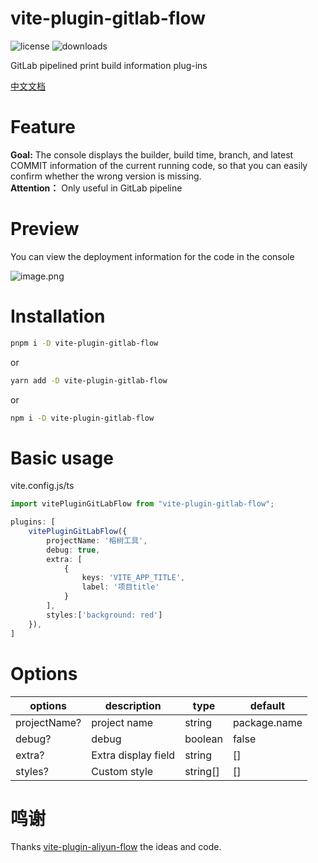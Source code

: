 vite-plugin-gitlab-flow
=======
![license](https://img.shields.io/npm/l/vite-plugin-gitlab-flow)
![downloads](https://img.shields.io/npm/dt/vite-plugin-gitlab-flow)

GitLab pipelined print build information plug-ins

[中文文档](https://github.com/taosiqi/vite-plugin-gitlab-flow/blob/main/README_CN.md)

# Feature

**Goal:** The console displays the builder, build time, branch, and latest COMMIT information of the current running code, so that you can easily confirm whether the wrong version is missing.  
**Attention：** Only useful in GitLab pipeline

# Preview
You can view the deployment information for the code in the console

![image.png](https://static-1253419794.file.myqcloud.com/img/MgWpbn.png)


# Installation

```bash
pnpm i -D vite-plugin-gitlab-flow
```

or

```bash
yarn add -D vite-plugin-gitlab-flow
```

or

```bash
npm i -D vite-plugin-gitlab-flow
```

# Basic usage
vite.config.js/ts
```ts
import vitePluginGitLabFlow from "vite-plugin-gitlab-flow";

plugins: [
    vitePluginGitLabFlow({
        projectName: '榕树工具',
        debug: true,
        extra: [
            {
                keys: 'VITE_APP_TITLE',
                label: '项目title'
            }
        ],
        styles:['background: red']
    }),
]

```

# Options


| options      | description         | type    | default      |
|--------------|---------------------|---------|--------------|
| projectName? | project name        | string  | package.name |
| debug?       | debug               | boolean  | false        |
| extra?       | Extra display field | string  | []           |
| styles?      | Custom style        | string[] | []           | 

# 鸣谢
Thanks [vite-plugin-aliyun-flow](https://www.npmjs.com/package/vite-plugin-aliyun-flow) the ideas and code. 
